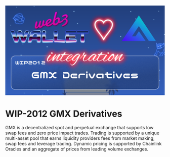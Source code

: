 [_metadata_:at_account]:- "@GMX_IO"
![image](../v3/images/2012.png)

# WIP-2012 GMX Derivatives

GMX is a decentralized spot and perpetual exchange that supports low swap fees and zero price impact trades.
Trading is supported by a unique multi-asset pool that earns liquidity providers fees from market making, swap fees and leverage trading.
Dynamic pricing is supported by Chainlink Oracles and an aggregate of prices from leading volume exchanges.
